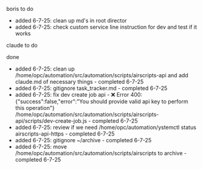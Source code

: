 boris to do
- added 6-7-25: clean up md's in root director
- added 6-7-25: check custom service line instruction for dev and test if it works

claude to do

done

- added 6-7-25: clean up /home/opc/automation/src/automation/scripts/airscripts-api and add claude.md of necessary things - completed 6-7-25
- added 6-7-25: gitignore task_tracker.md - completed 6-7-25
- added 6-7-25: fix dev create job api - ❌ Error 400: {"success":false,"error":"You should provide valid api key to perform this operation"} /home/opc/automation/src/automation/scripts/airscripts-api/scripts/dev-create-job.js - completed 6-7-25
- added 6-7-25: review if we need /home/opc/automation/ystemctl status airscripts-api-https - completed 6-7-25
- added 6-7-25: gitignore ~/archive - completed 6-7-25
- added 6-7-25: move /home/opc/automation/src/automation/scripts/airscripts to archive - completed 6-7-25